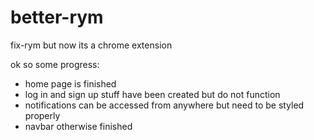 # better-rym
fix-rym but now its a chrome extension

ok so some progress:
  - home page is finished
  - log in and sign up stuff have been created but do not function
  - notifications can be accessed from anywhere but need to be styled properly
  - navbar otherwise finished
